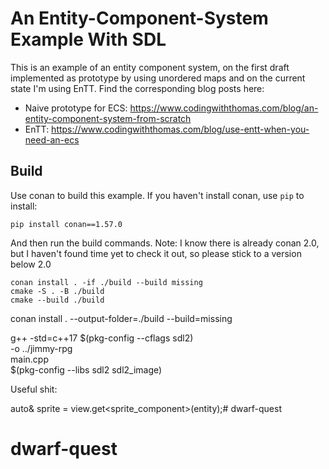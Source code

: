 # An Entity-Component-System Example With SDL

This is an example of an entity component system, on the first draft implemented as prototype by using unordered maps and on the current state I'm using EnTT. Find the corresponding blog posts here: 

- Naive prototype for ECS: https://www.codingwiththomas.com/blog/an-entity-component-system-from-scratch
- EnTT: https://www.codingwiththomas.com/blog/use-entt-when-you-need-an-ecs
## Build

Use conan to build this example. If you haven't install conan, use `pip` to install: 
```
pip install conan==1.57.0
```
And then run the build commands. Note: I know there is already conan 2.0, but I haven't found time yet to check it out, so please stick to a version below 2.0
```
conan install . -if ./build --build missing
cmake -S . -B ./build
cmake --build ./build
```

conan install . --output-folder=./build --build=missing

g++ -std=c++17 $(pkg-config --cflags sdl2) \
-o ../jimmy-rpg \
main.cpp \
$(pkg-config --libs sdl2 sdl2_image)

Useful shit:

auto& sprite = view.get<sprite_component>(entity);# dwarf-quest
# dwarf-quest
